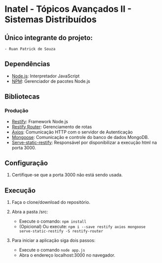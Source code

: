 # Inatel - Tópicos Avançados II - Sistemas Distribuídos

## Único integrante do projeto:
    - Ruan Patrick de Souza
## Dependências
- [Node.js](https://nodejs.org/en/): Interpretador JavaScript
- [NPM](https://www.npmjs.com/): Gerenciador de pacotes Node.js

## Bibliotecas
### Produção
- [Restify](http://restify.com/): Framework Node.js
- [Restify Router](https://www.npmjs.com/package/restify-router): Gerenciamento de rotas
- [Axios](https://github.com/axios/axios): Comunicação HTTP com o servidor de Autenticação
- [Mongoose](https://mongoosejs.com/): Comunicação e controle do banco de dados MongoDB.
- [Serve-static-restify](https://github.com/makeomatic/serve-static-restify): Responsável por disponibilizar a execução html na porta 3000.

## Configuração
1. Certifique-se que a porta 3000 não está sendo usada.

## Execução
1. Faça o clone/download do repositório.
1. Abra a pasta /src:

    - Execute o comando: `npm install`
    - (Opicional) Ou execute: `npm i --save restify axios mongoose serve-static-restify -S restify-router`

1. Para iniciar a aplicação siga dois passos:

    - Execute o comando `node app.js`
    - Abra o endereço localhost:3000 no navegador.